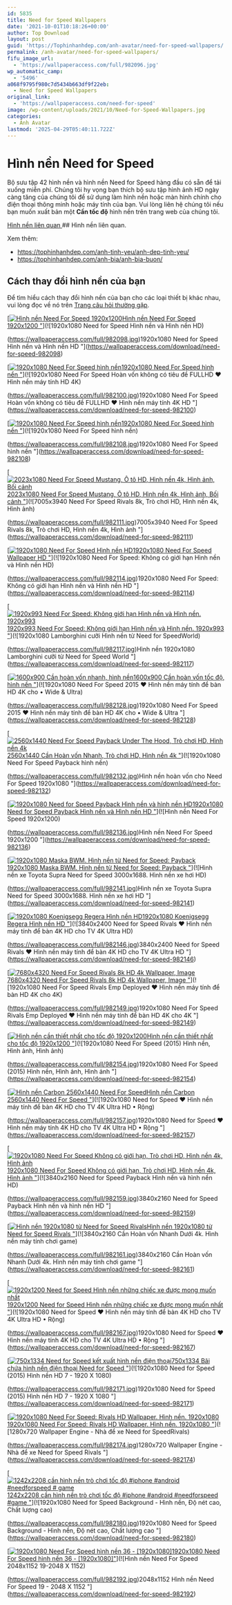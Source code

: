 ```yaml
---
id: 5835
title: Need for Speed Wallpapers
date: '2021-10-01T10:18:26+00:00'
author: Top Download
layout: post
guid: 'https://Tophinhanhdep.com/anh-avatar/need-for-speed-wallpapers/'
permalink: /anh-avatar/need-for-speed-wallpapers/
fifu_image_url:
  - 'https://wallpaperaccess.com/full/982096.jpg'
wp_automatic_camp:
  - '5496'
a068f9795f980c7d5434b663df9f22eb:
  - Need for Speed Wallpapers
original_link:
  - 'https://wallpaperaccess.com/need-for-speed'
image: /wp-content/uploads/2021/10/Need-for-Speed-Wallpapers.jpg
categories:
  - Ảnh Avatar
lastmod: '2025-04-29T05:40:11.722Z'
---
```

# Hình nền Need for Speed

Bộ sưu tập 42 hình nền và hình nền Need for Speed ​​hàng đầu có sẵn để tải xuống miễn phí. Chúng tôi hy vọng bạn thích bộ sưu tập hình ảnh HD ngày càng tăng của chúng tôi để sử dụng làm hình nền hoặc màn hình chính cho điện thoại thông minh hoặc máy tính của bạn. Vui lòng liên hệ chúng tôi nếu bạn muốn xuất bản một **Cần tốc độ** hình nền trên trang web của chúng tôi.

[Hình nền liên quan ](#related) ## Hình nền liên quan.

   
 Xem thêm:

   
- <https://tophinhanhdep.com/anh-tinh-yeu/anh-dep-tinh-yeu/>
- <https://tophinhanhdep.com/anh-bia/anh-bia-buon/>

## Cách thay đổi hình nền của bạn

Để tìm hiểu cách thay đổi hình nền của bạn cho các loại thiết bị khác nhau, vui lòng đọc về nó trên [Trang câu hỏi thường gặp](https://tophinhanhdep.com/faq/).

  
[[![Hình nền Need For Speed ​​1920x1200](https://wallpaperaccess.com/full/982096.jpg)Hình nền Need For Speed ​​1920x1200 "](https://wallpaperaccess.com/download/need-for-speed-982096)](![1920x1080 Need for Speed ​​Hình nền và Hình nền HD)

(https://wallpaperaccess.com/full/982098.jpg)1920x1080 Need for Speed ​​Hình nền và Hình nền HD "](https://wallpaperaccess.com/download/need-for-speed-982098)

[[![1920x1080 Need For Speed ​​hình nền](https://wallpaperaccess.com/full/982099.jpg)1920x1080 Need For Speed ​​hình nền "](https://wallpaperaccess.com/download/need-for-speed-982099)](![1920x1080 Need For Speed ​​Hoàn vốn không có tiêu đề FULLHD ❤ Hình nền máy tính HD 4K)

(https://wallpaperaccess.com/full/982100.jpg)1920x1080 Need For Speed ​​Hoàn vốn không có tiêu đề FULLHD ❤ Hình nền máy tính 4K HD "](https://wallpaperaccess.com/download/need-for-speed-982100)

[[![1920x1080 Need For Speed ​​hình nền](https://wallpaperaccess.com/full/982102.jpg)1920x1080 Need For Speed ​​hình nền "](https://wallpaperaccess.com/download/need-for-speed-982102)](![1920x1080 Need For Speed ​​hình nền)

(https://wallpaperaccess.com/full/982108.jpg)1920x1080 Need For Speed ​​hình nền "](https://wallpaperaccess.com/download/need-for-speed-982108)

[[![2023x1080 Need For Speed ​​Mustang, Ô tô HD, Hình nền 4k, Hình ảnh, Bối cảnh](https://wallpaperaccess.com/full/928523.jpg)2023x1080 Need For Speed ​​Mustang, Ô tô HD, Hình nền 4k, Hình ảnh, Bối cảnh "](https://wallpaperaccess.com/download/need-for-speed-928523)](![7005x3940 Need For Speed ​​Rivals 8k, Trò chơi HD, Hình nền 4k, Hình ảnh)

(https://wallpaperaccess.com/full/982111.jpg)7005x3940 Need For Speed ​​Rivals 8k, Trò chơi HD, Hình nền 4k, Hình ảnh "](https://wallpaperaccess.com/download/need-for-speed-982111)

[[![1920x1080 Need For Speed ​​Hình nền HD](https://wallpaperaccess.com/full/982112.jpg)1920x1080 Need For Speed ​​Wallpaper HD "](https://wallpaperaccess.com/download/need-for-speed-982112)](![1920x1080 Need For Speed: Không có giới hạn Hình nền và Hình nền HD)

(https://wallpaperaccess.com/full/982114.jpg)1920x1080 Need For Speed: Không có giới hạn Hình nền và Hình nền HD "](https://wallpaperaccess.com/download/need-for-speed-982114)

[[![1920x993 Need For Speed: Không giới hạn Hình nền và Hình nền.  1920x993](https://wallpaperaccess.com/full/982115.jpg)1920x993 Need For Speed: Không giới hạn Hình nền và Hình nền. 1920x993 "](https://wallpaperaccess.com/download/need-for-speed-982115)](![1920x1080 Lamborghini cưỡi Hình nền từ Need for Speed ​​World)

(https://wallpaperaccess.com/full/982117.jpg)Hình nền 1920x1080 Lamborghini cưỡi từ Need for Speed ​​World "](https://wallpaperaccess.com/download/need-for-speed-982117)

[[![1600x900 Cần hoàn vốn nhanh, hình nền](https://wallpaperaccess.com/full/982127.jpg)1600x900 Cần hoàn vốn tốc độ, hình nền "](https://wallpaperaccess.com/download/need-for-speed-982127)](![1920x1080 Need For Speed ​​2015 ❤ Hình nền máy tính để bàn HD 4K cho • Wide & Ultra)

(https://wallpaperaccess.com/full/982128.jpg)1920x1080 Need For Speed ​​2015 ❤ Hình nền máy tính để bàn HD 4K cho • Wide &amp; Ultra "](https://wallpaperaccess.com/download/need-for-speed-982128)

[[![2560x1440 Need For Speed ​​Payback Under The Hood, Trò chơi HD, Hình nền 4k](https://wallpaperaccess.com/full/982131.jpg)2560x1440 Cần Hoàn vốn Nhanh, Trò chơi HD, Hình nền 4k "](https://wallpaperaccess.com/download/need-for-speed-982131)](![1920x1080 Need For Speed ​​Payback hình nền)

(https://wallpaperaccess.com/full/982132.jpg)Hình nền hoàn vốn cho Need For Speed ​​1920x1080 "](https://wallpaperaccess.com/download/need-for-speed-982132)

[[![1920x1080 Need for Speed ​​Payback Hình nền và hình nền HD](https://wallpaperaccess.com/full/982135.jpg)1920x1080 Need for Speed ​​Payback Hình nền và Hình nền HD "](https://wallpaperaccess.com/download/need-for-speed-982135)](![Hình nền Need For Speed ​​1920x1200)

(https://wallpaperaccess.com/full/982136.jpg)Hình nền Need For Speed ​​1920x1200 "](https://wallpaperaccess.com/download/need-for-speed-982136)

[[![1920x1080 Maska BWM.  Hình nền từ Need for Speed: Payback](https://wallpaperaccess.com/full/982140.jpg)1920x1080 Maska BWM. Hình nền từ Need for Speed: Payback "](https://wallpaperaccess.com/download/need-for-speed-982140)](![Hình nền xe Toyota Supra Need for Speed ​​3000x1688.  Hình nền xe hơi HD)

(https://wallpaperaccess.com/full/982141.jpg)Hình nền xe Toyota Supra Need for Speed ​​3000x1688. Hình nền xe hơi HD "](https://wallpaperaccess.com/download/need-for-speed-982141)

[[![1920x1080 Koenigsegg Regera Hình nền HD](https://wallpaperaccess.com/full/391608.jpg)1920x1080 Koenigsegg Regera Hình nền HD "](https://wallpaperaccess.com/download/need-for-speed-391608)](![3840x2400 Need for Speed ​​Rivals ❤ Hình nền máy tính để bàn 4K HD cho TV 4K Ultra HD)

(https://wallpaperaccess.com/full/982146.jpg)3840x2400 Need for Speed ​​Rivals ❤ Hình nền máy tính để bàn 4K HD cho TV 4K Ultra HD "](https://wallpaperaccess.com/download/need-for-speed-982146)

[[![7680x4320 Need For Speed ​​Rivals 8k HD 4k Wallpaper, Image](https://wallpaperaccess.com/full/982148.jpg)7680x4320 Need For Speed ​​Rivals 8k HD 4k Wallpaper, Image "](https://wallpaperaccess.com/download/need-for-speed-982148)](![1920x1080 Need For Speed ​​Rivals Emp Deployed ❤ Hình nền máy tính để bàn HD 4K cho 4K)

(https://wallpaperaccess.com/full/982149.jpg)1920x1080 Need For Speed ​​Rivals Emp Deployed ❤ Hình nền máy tính để bàn HD 4K cho 4K "](https://wallpaperaccess.com/download/need-for-speed-982149)

[[![Hình nền cần thiết nhất cho tốc độ 1920x1200](https://wallpaperaccess.com/full/982152.jpg)Hình nền cần thiết nhất cho tốc độ 1920x1200 "](https://wallpaperaccess.com/download/need-for-speed-982152)](![1920x1080 Need For Speed ​​(2015) Hình nền, Hình ảnh, Hình ảnh)

(https://wallpaperaccess.com/full/982154.jpg)1920x1080 Need For Speed ​​(2015) Hình nền, Hình ảnh, Hình ảnh "](https://wallpaperaccess.com/download/need-for-speed-982154)

[[![Hình nền Carbon 2560x1440 Need For Speed](https://wallpaperaccess.com/full/982155.jpg)Hình nền Carbon 2560x1440 Need For Speed ​​"](https://wallpaperaccess.com/download/need-for-speed-982155)](![1920x1080 Need for Speed ​​❤ Hình nền máy tính để bàn 4K HD cho TV 4K Ultra HD • Rộng)

(https://wallpaperaccess.com/full/982157.jpg)1920x1080 Need for Speed ​​❤ Hình nền máy tính 4K HD cho TV 4K Ultra HD • Rộng "](https://wallpaperaccess.com/download/need-for-speed-982157)

[[![1920x1080 Need For Speed ​​Không có giới hạn, Trò chơi HD, Hình nền 4k, Hình ảnh](https://wallpaperaccess.com/full/930596.jpg)1920x1080 Need For Speed ​​Không có giới hạn, Trò chơi HD, Hình nền 4k, Hình ảnh "](https://wallpaperaccess.com/download/need-for-speed-930596)](![3840x2160 Need for Speed ​​Payback Hình nền và hình nền HD)

(https://wallpaperaccess.com/full/982159.jpg)3840x2160 Need for Speed ​​Payback Hình nền và hình nền HD "](https://wallpaperaccess.com/download/need-for-speed-982159)

[[![Hình nền 1920x1080 từ Need for Speed ​​Rivals](https://wallpaperaccess.com/full/930608.jpg)Hình nền 1920x1080 từ Need for Speed ​​Rivals "](https://wallpaperaccess.com/download/need-for-speed-930608)](![3840x2160 Cần Hoàn vốn Nhanh Dưới 4k.  Hình nền máy tính chơi game)

(https://wallpaperaccess.com/full/982161.jpg)3840x2160 Cần Hoàn vốn Nhanh Dưới 4k. Hình nền máy tính chơi game "](https://wallpaperaccess.com/download/need-for-speed-982161)

[[![1920x1200 Need for Speed ​​Hình nền những chiếc xe được mong muốn nhất](https://wallpaperaccess.com/full/982166.jpg)1920x1200 Need for Speed ​​Hình nền những chiếc xe được mong muốn nhất "](https://wallpaperaccess.com/download/need-for-speed-982166)](![1920x1080 Need for Speed ​​❤ Hình nền máy tính để bàn 4K HD cho TV 4K Ultra HD • Rộng)

(https://wallpaperaccess.com/full/982167.jpg)1920x1080 Need for Speed ​​❤ Hình nền máy tính 4K HD cho TV 4K Ultra HD • Rộng "](https://wallpaperaccess.com/download/need-for-speed-982167)

[[![750x1334 Need for Speed ​​kết xuất hình nền điện thoại](https://wallpaperaccess.com/full/982170.png)750x1334 Bãi chứa hình nền điện thoại Need for Speed ​​"](https://wallpaperaccess.com/download/need-for-speed-982170)](![1920x1080 Need for Speed ​​(2015) Hình nền HD 7 - 1920 X 1080)

(https://wallpaperaccess.com/full/982171.jpg)1920x1080 Need for Speed ​​(2015) Hình nền HD 7 - 1920 X 1080 "](https://wallpaperaccess.com/download/need-for-speed-982171)

[[![1920x1080 Need For Speed: Rivals HD Wallpaper.  Hình nền.  1920x1080](https://wallpaperaccess.com/full/982173.jpg)1920x1080 Need For Speed: Rivals HD Wallpaper. Hình nền. 1920x1080 "](https://wallpaperaccess.com/download/need-for-speed-982173)](![1280x720 Wallpaper Engine - Nhà để xe Need for Speed ​​Rivals)

(https://wallpaperaccess.com/full/982174.jpg)1280x720 Wallpaper Engine - Nhà để xe Need for Speed ​​Rivals "](https://wallpaperaccess.com/download/need-for-speed-982174)

[[![1242x2208 cần hình nền trò chơi tốc độ #iphone #android #needforspeed # game](https://wallpaperaccess.com/full/982177.jpg)1242x2208 cần hình nền trò chơi tốc độ #iphone #android #needforspeed #game "](https://wallpaperaccess.com/download/need-for-speed-982177)](![1920x1080 Need for Speed ​​Background - Hình nền, Độ nét cao, Chất lượng cao)

(https://wallpaperaccess.com/full/982180.jpg)1920x1080 Need for Speed ​​Background - Hình nền, Độ nét cao, Chất lượng cao "](https://wallpaperaccess.com/download/need-for-speed-982180)

[[![1920x1080 Need For Speed ​​hình nền 36 - [1920x1080]](https://wallpaperaccess.com/full/982191.jpg)1920x1080 Need For Speed ​​hình nền 36 - \[1920x1080\]"](https://wallpaperaccess.com/download/need-for-speed-982191)](![Hình nền Need For Speed ​​2048x1152 19-2048 X 1152)

(https://wallpaperaccess.com/full/982192.jpg)2048x1152 Hình nền Need For Speed ​​19 - 2048 X 1152 "](https://wallpaperaccess.com/download/need-for-speed-982192)
